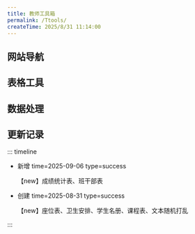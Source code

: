 ```yaml
---
title: 教师工具箱
permalink: /Ttools/
createTime: 2025/8/31 11:14:00
---
```


## 网站导航

<WebsiteNav />

## 表格工具
<CardGrid>
<LinkCard icon="solar:chair-bold" title="座位表" href="https://www.kdocs.cn/l/cprlUpu3bfnm" />
<LinkCard icon="material-symbols:table-outline" title="课程" href="https://www.kdocs.cn/l/ciHqgeQ0OZ6T" />
<LinkCard icon="wpf:name" title="学生名册" href="https://www.kdocs.cn/l/cntFYjEUiuYB" />
<LinkCard icon="hugeicons:clean" title="卫生安排" href="https://www.kdocs.cn/l/cl2qB14En7pr" />
<LinkCard icon="mingcute:badge-line" title="班干部表" href="https://www.kdocs.cn/l/cqVY8T17KeYs" />
</CardGrid>
<ImageCard
  image="https://s21.ax1x.com/2025/09/06/pV2KZef.jpg"
  title="成绩统计表【点击下载】"
  description="输入小题分，自动计算出总分、平均分、及格红分人数、各分数段人数等，并且小题分和总分会根据得分占比变色。"
  href="https://www.kdocs.cn/l/cctaZgRVS32o"
/>

## 数据处理
<CardGrid>
<LinkCard icon="tabler:arrows-random" title="文本随机打乱" href="https://lzltool.cn/Tools/RandomLines" />
</CardGrid>

## 更新记录

::: timeline

- 新增
  time=2025-09-06 type=success

  【new】成绩统计表、班干部表

- 创建
  time=2025-08-31 type=success

  【new】座位表、卫生安排、学生名册、课程表、文本随机打乱
  
:::